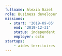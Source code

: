 ```yaml
---
fullname: Alexia Gazel
role: Business developer
missions:
  - start: '2019-09-05'
    end: '2019-12-31'
    status: independent
    employer: octo
startups:
    - aides-territoires
---
```

